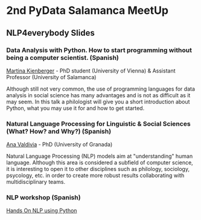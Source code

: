 # 2nd PyData Salamanca MeetUp 
## NLP4everybody Slides

### Data Analysis with Python. How to start programming without being a computer scientist. (Spanish)

[Martina Kienberger](https://github.com/martinakienberger) - PhD student (University of Vienna) & Assistant Professor (University of Salamanca)

Although still not very common, the use of programming languages for data analysis in social science has many advantages and is not as difficult as it may seem. In this talk a philologist will give you a short introduction about Python, what you may use it for and how to get started.

### Natural Language Processing for Linguistic & Social Sciences (What? How? and Why?) (Spanish)

[Ana Valdivia](https://github.com/anavaldi) - PhD (University of Granada)

Natural Language Processing (NLP) models aim at "understanding" human language. Although this area is considered a subfield of computer science, it is interesting to open it to other disciplines such as philology, sociology, psycology, etc. in order to create more robust results collaborating with multidisciplinary teams.

### NLP workshop (Spanish)

[Hands On NLP using Python](https://github.com/anavaldi/pyladiesNLP)
